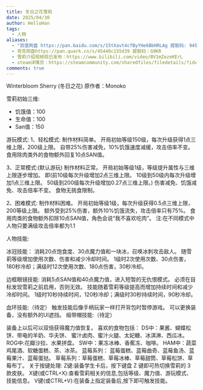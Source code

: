 ```yaml
---
title: 冬日之花雪莉
date: 2025/04/30
author: HelloHan
tags:
  - 人物
aliases:
  - "百度网盘 https://pan.baidu.com/s/15tXavt4cfByYHe6BbHRLAg 提取码: 9494"
  - 夸克网盘https://pan.quark.cn/s/45440c155d39 提取码：G9KR
  - 雪莉介绍视频现已发布：https://www.bilibili.com/video/BV1mZezeKErL
  - steam详情页：https://steamcommunity.com/sharedfiles/filedetails/?id=3256004210
comments: true
---
```

Winterbloom Sherry (冬日之花)
原作者：Monoko

雪莉初始三维:

- 饥饿值：100
- 生命值：100
- San值：150

游玩模式:
1、轻松模式:
制作材料简单。
开局初始等级150级，每次升级获得1点三维上限，200级上限。
自带25%伤害减免，10%饥饿速度减缓，攻击倍率不变。
食用除肉类外的食物额外回复10点SAN值。

3、正常模式:(默认游玩)
制作材料正常。
开局初始等级1级，等级提升属性与三维上限逐步增加。
即(前10级每次升级增加2点三维上限。
10级到50级内每次升级增加1点三维上限。
50级到200级每次升级增加0.27点三维上限。)
伤害减免、饥饿减免、攻击倍率不变。
食物无挑食限制。

2、困难模式:
制作材料困难。
开局初始等级1级，每次升级获得0.5点三维上限，200等级上限。
额外受到25%伤害，额外10%饥饿流失，攻击倍率只有75%。
食用肉类的食物额外扣除10点SAN值，角色会说“我不喜欢吃肉”。
注:在不同模式中人物只要满级攻击倍率都为1.1

人物技能:

冰冠技能：
消耗20点饱食度、30点魔力值和一块冰，召唤冰刺攻击敌人。
随雪莉等级增加使用次数、伤害和减少冷却时间。
1级时2次使用次数、30点伤害，180秒冷却；满级时12次使用次数、180点伤害，30秒冷却。

边框眼镜技能:
消耗5点SAN值和40点魔力值，进入短暂的无仇恨模式。
必须在目标发现雪莉之前启用，否则无效。
技能随着雪莉等级提高而增加持续时间和减少冷却时间。
1级时10秒持续时间，120秒冷却；满级时30秒持续时间，90秒冷却。

血环技能:（待定）
触发技能后像手柄玩家一样打开背包时暂停游戏。
可以更换装备，没有额外的UI遮挡。
缎带帽技能:（待定）

装备上以后可以双倍获得魔力值恢复。
喜欢的食物包括：
DS中：果酱、蝴蝶松饼、带电的羊奶、华夫饼、
蜜汁卤肉、蜜汁火腿、太妃糖、冰淇淋、西瓜冰。
ROG中:花瓣沙拉、水果拼盘。
SW中：果冻冰棒、香蕉冻、咖啡。
HAM中：蔬菜鸡尾酒、软糖蛋糕、茶、冰茶。
蓝莓系列： 蓝莓蛋糕、蓝莓曲奇、蓝莓鱼汤、蓝莓果汁、蓝莓蛋挞。
草莓系列：草莓蛋糕、草莓冰棒、草莓甜筒、草莓松饼、草莓布丁。
关于按键处理:
Z键:装备学生卡后，按下键盘 Z 键即可热切换雪莉的 3 款皮肤。
X键(或CTRL+X):查看雪莉相关的信息,包括等级、魔力值、游玩模式、技能信息。
V键(或CTRL+V):在装备上指定装备后,按下即可触发技能。





